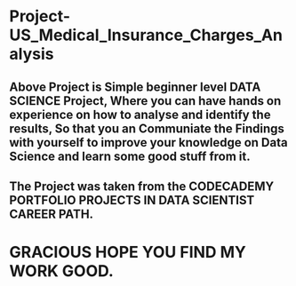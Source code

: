 # Project-US_Medical_Insurance_Charges_Analysis
## Above Project is Simple beginner level DATA SCIENCE Project, Where you can have hands on experience on how to analyse and identify the results, So that you an Communiate the Findings with yourself to improve your knowledge on Data Science and learn some good stuff from it.
## The Project was taken from the CODECADEMY PORTFOLIO PROJECTS IN DATA SCIENTIST CAREER PATH.


# GRACIOUS HOPE YOU FIND MY WORK GOOD.

